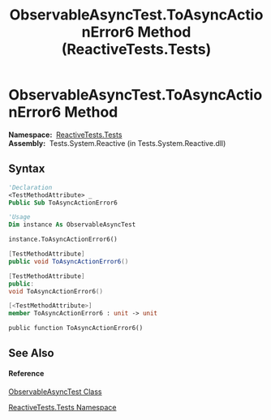 ﻿---
title: ObservableAsyncTest.ToAsyncActionError6 Method  (ReactiveTests.Tests)
TOCTitle: ToAsyncActionError6 Method
ms:assetid: M:ReactiveTests.Tests.ObservableAsyncTest.ToAsyncActionError6
ms:mtpsurl: https://msdn.microsoft.com/en-us/library/reactivetests.tests.observableasynctest.toasyncactionerror6(v=VS.103)
ms:contentKeyID: 36619333
ms.date: 06/28/2011
mtps_version: v=VS.103
f1_keywords:
- ReactiveTests.Tests.ObservableAsyncTest.ToAsyncActionError6
dev_langs:
- CSharp
- JScript
- VB
- FSharp
- c++
---

# ObservableAsyncTest.ToAsyncActionError6 Method

**Namespace:**  [ReactiveTests.Tests](hh289046\(v=vs.103\).md)  
**Assembly:**  Tests.System.Reactive (in Tests.System.Reactive.dll)

## Syntax

``` vb
'Declaration
<TestMethodAttribute> _
Public Sub ToAsyncActionError6
```

``` vb
'Usage
Dim instance As ObservableAsyncTest

instance.ToAsyncActionError6()
```

``` csharp
[TestMethodAttribute]
public void ToAsyncActionError6()
```

``` c++
[TestMethodAttribute]
public:
void ToAsyncActionError6()
```

``` fsharp
[<TestMethodAttribute>]
member ToAsyncActionError6 : unit -> unit 
```

``` jscript
public function ToAsyncActionError6()
```

## See Also

#### Reference

[ObservableAsyncTest Class](hh314747\(v=vs.103\).md)

[ReactiveTests.Tests Namespace](hh289046\(v=vs.103\).md)

